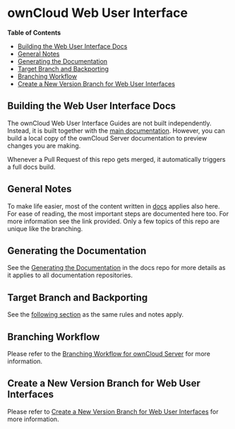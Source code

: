 # ownCloud Web User Interface

**Table of Contents**

* [Building the Web User Interface Docs](#building-the-web-user-interface-docs)
* [General Notes](#general-notes)
* [Generating the Documentation](#generating-the-documentation)
* [Target Branch and Backporting](#target-branch-and-backporting)
* [Branching Workflow](#branching-workflow)
* [Create a New Version Branch for Web User Interfaces](#create-a-new-version-branch-for-web-user-interfaces)


## Building the Web User Interface Docs

The ownCloud Web User Interface Guides are not built independently. Instead, it is built together with the [main documentation](https://github.com/owncloud/docs/). However, you can build a local copy of the ownCloud Server documentation to preview changes you are making.

Whenever a Pull Request of this repo gets merged, it automatically triggers a full docs build.

## General Notes

To make life easier, most of the content written in [docs](https://github.com/owncloud/docs#readme) applies also here. For ease of reading, the most important steps are documented here too. For more information see the link provided. Only a few topics of this repo are unique like the branching.

## Generating the Documentation

See the [Generating the Documentation](https://github.com/owncloud/docs#generating-the-documentation) in the docs repo for more details as it applies to all documentation repositories.

## Target Branch and Backporting

See the [following section](https://github.com/owncloud/docs#target-branch-and-backporting) as the same rules and notes apply.

## Branching Workflow

Please refer to the [Branching Workflow for ownCloud Server](https://github.com/owncloud/docs-webui/blob/master/docs/the-branching-workflow.md) for more information.

## Create a New Version Branch for Web User Interfaces

Please refer to [Create a New Version Branch for Web User Interfaces](https://github.com/owncloud/docs-webui/blob/master/docs/new-version-branch.md) for more information.
